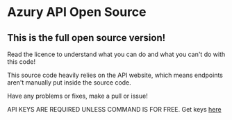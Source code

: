 # Azury API Open Source

## This is the full open source version!

Read the licence to understand what you can do and what you can't do with this code!

This source code heavily relies on the API website, which means endpoints aren't manually put inside the source code.

Have any problems or fixes, make a pull or issue!

API KEYS ARE REQUIRED UNLESS COMMAND IS FOR FREE.
Get keys [here](https://discord.gg/azury)